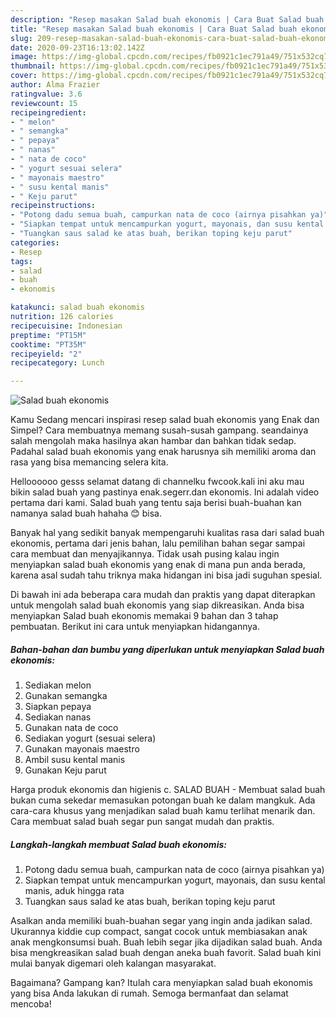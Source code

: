 ```yaml
---
description: "Resep masakan Salad buah ekonomis | Cara Buat Salad buah ekonomis Yang Paling Enak"
title: "Resep masakan Salad buah ekonomis | Cara Buat Salad buah ekonomis Yang Paling Enak"
slug: 209-resep-masakan-salad-buah-ekonomis-cara-buat-salad-buah-ekonomis-yang-paling-enak
date: 2020-09-23T16:13:02.142Z
image: https://img-global.cpcdn.com/recipes/fb0921c1ec791a49/751x532cq70/salad-buah-ekonomis-foto-resep-utama.jpg
thumbnail: https://img-global.cpcdn.com/recipes/fb0921c1ec791a49/751x532cq70/salad-buah-ekonomis-foto-resep-utama.jpg
cover: https://img-global.cpcdn.com/recipes/fb0921c1ec791a49/751x532cq70/salad-buah-ekonomis-foto-resep-utama.jpg
author: Alma Frazier
ratingvalue: 3.6
reviewcount: 15
recipeingredient:
- " melon"
- " semangka"
- " pepaya"
- " nanas"
- " nata de coco"
- " yogurt sesuai selera"
- " mayonais maestro"
- " susu kental manis"
- " Keju parut"
recipeinstructions:
- "Potong dadu semua buah, campurkan nata de coco (airnya pisahkan ya)"
- "Siapkan tempat untuk mencampurkan yogurt, mayonais, dan susu kental manis, aduk hingga rata"
- "Tuangkan saus salad ke atas buah, berikan toping keju parut"
categories:
- Resep
tags:
- salad
- buah
- ekonomis

katakunci: salad buah ekonomis 
nutrition: 126 calories
recipecuisine: Indonesian
preptime: "PT15M"
cooktime: "PT35M"
recipeyield: "2"
recipecategory: Lunch

---
```



![Salad buah ekonomis](https://img-global.cpcdn.com/recipes/fb0921c1ec791a49/751x532cq70/salad-buah-ekonomis-foto-resep-utama.jpg)

Kamu Sedang mencari inspirasi resep salad buah ekonomis yang Enak dan Simpel? Cara membuatnya memang susah-susah gampang. seandainya salah mengolah maka hasilnya akan hambar dan bahkan tidak sedap. Padahal salad buah ekonomis yang enak harusnya sih memiliki aroma dan rasa yang bisa memancing selera kita.

Helloooooo gesss selamat datang di channelku fwcook.kali ini aku mau bikin salad buah yang pastinya enak.segerr.dan ekonomis. Ini adalah video pertama dari kami. Salad buah yang tentu saja berisi buah-buahan kan namanya salad buah hahaha 😊 bisa.

Banyak hal yang sedikit banyak mempengaruhi kualitas rasa dari salad buah ekonomis, pertama dari jenis bahan, lalu pemilihan bahan segar sampai cara membuat dan menyajikannya. Tidak usah pusing kalau ingin menyiapkan salad buah ekonomis yang enak di mana pun anda berada, karena asal sudah tahu triknya maka hidangan ini bisa jadi suguhan spesial.


Di bawah ini ada beberapa cara mudah dan praktis yang dapat diterapkan untuk mengolah salad buah ekonomis yang siap dikreasikan. Anda bisa menyiapkan Salad buah ekonomis memakai 9 bahan dan 3 tahap pembuatan. Berikut ini cara untuk menyiapkan hidangannya.

<!--inarticleads1-->

##### Bahan-bahan dan bumbu yang diperlukan untuk menyiapkan Salad buah ekonomis:

1. Sediakan  melon
1. Gunakan  semangka
1. Siapkan  pepaya
1. Sediakan  nanas
1. Gunakan  nata de coco
1. Sediakan  yogurt (sesuai selera)
1. Gunakan  mayonais maestro
1. Ambil  susu kental manis
1. Gunakan  Keju parut


Harga produk ekonomis dan higienis c. SALAD BUAH - Membuat salad buah bukan cuma sekedar memasukan potongan buah ke dalam mangkuk. Ada cara-cara khusus yang menjadikan salad buah kamu terlihat menarik dan. Cara membuat salad buah segar pun sangat mudah dan praktis. 

<!--inarticleads2-->

##### Langkah-langkah membuat Salad buah ekonomis:

1. Potong dadu semua buah, campurkan nata de coco (airnya pisahkan ya)
1. Siapkan tempat untuk mencampurkan yogurt, mayonais, dan susu kental manis, aduk hingga rata
1. Tuangkan saus salad ke atas buah, berikan toping keju parut


Asalkan anda memiliki buah-buahan segar yang ingin anda jadikan salad. Ukurannya kiddie cup compact, sangat cocok untuk membiasakan anak anak mengkonsumsi buah. Buah lebih segar jika dijadikan salad buah. Anda bisa mengkreasikan salad buah dengan aneka buah favorit. Salad buah kini mulai banyak digemari oleh kalangan masyarakat. 

Bagaimana? Gampang kan? Itulah cara menyiapkan salad buah ekonomis yang bisa Anda lakukan di rumah. Semoga bermanfaat dan selamat mencoba!
